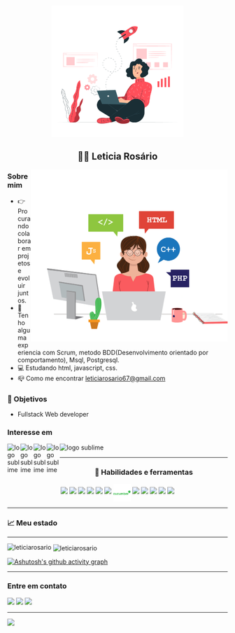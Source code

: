 <p align ="center">

<img src="webdev.png" width="300px">

</p>

<h2 align="center"> 🙋‍♀️ Leticia Rosário</h2>

<img align="right" src="about.png" width="450px" />

### Sobre mim

- 👉 Procurando colaborar em projetos e evoluir juntos.
- 💜 Tenho alguma experiencia com Scrum, metodo BDD(Desenvolvimento orientado por comportamento), Msql, Postgresql.
- 💻 Estudando html, javascript, css.
- 📪 Como me encontrar <a href="mailto:leticiarosario67@gmail.com">leticiarosario67@gmail.com</a>

### 🎯 Objetivos

- Fullstack Web developer

### Interesse em

<img align="left" alt="logo sublime" width="30px" src="https://cdn.worldvectorlogo.com/logos/tailwindcss.svg">
<img align="left" alt="logo sublime" width="30px" src="https://cdn.worldvectorlogo.com/logos/sass-1.svg">
<img align="left" alt="logo sublime" width="30px" src="https://cdn.worldvectorlogo.com/logos/react-2.svg">
<img align="left" alt="logo sublime" width="30px" src="https://cdn.worldvectorlogo.com/logos/mysql-3.svg">
<img  alt="logo sublime" width="30px" src="https://cdn.worldvectorlogo.com/logos/flutter-logo.svg">

<!---
leticiarosario/leticiarosario is a ✨ special ✨ repository because its `README.md` (this file) appears on your GitHub profile.
You can click the Preview link to take a look at your changes.
--->

---

<h3 align="center">🧰 Habilidades e ferramentas</h3>

<p align="center">
<img src="https://img.icons8.com/color/48/4a90e2/bootstrap.png"/>
<img src="https://img.icons8.com/color/48/4a90e2/css3.png"/>
<img src="https://img.icons8.com/color/48/4a90e2/javascript.png"/>
<img src="https://img.icons8.com/color/48/4a90e2/html-5--v1.png"/>
<img src="https://img.icons8.com/officel/40/4a90e2/markdown.png"/>
<img src="https://img.icons8.com/officel/40/000000/php-logo.png"/>
<img align="center" width="40px" alt="logo cucumber" src="https://raw.githubusercontent.com/devicons/devicon/c7d326b6009e60442abc35fa45706d6f30ee4c8e/icons/cucumber/cucumber-plain-wordmark.svg"/>
<img src="https://img.icons8.com/fluent/48/000000/adobe-photoshop.png"/>
<img src="https://img.icons8.com/fluent/48/000000/sublime-text.png"/>
<img src="https://img.icons8.com/fluent/48/000000/adobe-xd.png"/>
<img src="https://img.icons8.com/fluent/48/000000/visual-studio-code-2019.png"/>

<img src="https://img.icons8.com/color/48/000000/git.png"/>

</p>

---

### 📈 Meu estado

---

<p><img align="left" src="https://github-readme-stats.vercel.app/api/top-langs?username=leticiarosario&hide=SASS&locale=en&theme=radical&hide_border=true" alt="leticiarosario" /></p>

<p>&nbsp;<img align="center" src="https://github-readme-stats.vercel.app/api?username=leticiarosario&show_icons=true&locale=en&theme=radical&hide_border=true"" alt="leticiarosario" /></p>

[![Ashutosh's github activity graph](https://activity-graph.herokuapp.com/graph?username=leticiarosario&theme=react-dark&hide_border=true)](https://github.com/ashutosh00710/github-readme-activity-graph)

---

### Entre em contato

[<img  src="https://img.icons8.com/clouds/100/4a90e2/facebook-new.png"/>](https://www.facebook.com/Leticiadeveloper)
[<img src="https://img.icons8.com/clouds/100/4a90e2/linkedin.png"/>](https://www.linkedin.com/in/leticiarosario26/)
[<img src="https://img.icons8.com/clouds/100/4a90e2/instagram-new--v1.png"/>](https://www.instagram.com/leticiarosario_dev/)

---

![](https://komarev.com/ghpvc/?username=leticiarosario&color=blueviolet)

